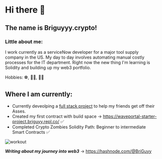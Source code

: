 # Hi there  👋

## The name is Briguyyy.crypto!

### Little about me:
I work currently as a serviceNow developer for a major tool supply company in the US. My day to day involves automating manual costly processes for the IT department. Right now the new thing I'm learning is Solidity and building up my web3 portfolio. 

Hobbies: ⚽, 🏃‍♂️, 🏋️‍♂️


## Where I am currently:
* Currently deveolping a [full stack project](https://github.com/ElBmann/wellnessSeries-walkingComp-blockchain) to help my friends get off their Asses.
* Created my first contract with build space -> https://waveportal-starter-project.briguyy.repl.co/ ✅
* Completed Crypto Zombies Solidity Path: Beginner to intermediate Smart Contracts ✅

![workout](https://media.giphy.com/media/bF7z0iF8GmmBkNfeYL/giphy.gif)

***Writing about my journey into web3*** -> https://hashnode.com/@BriGuyy

<!--
**ElBmann/ElBmann** is a ✨ _special_ ✨ repository because its `README.md` (this file) appears on your GitHub profile.

Here are some ideas to get you started:

- 🔭 I’m currently working on ...
- 🌱 I’m currently learning ...
- 👯 I’m looking to collaborate on ...
- 🤔 I’m looking for help with ...
- 💬 Ask me about ...
- 📫 How to reach me: ...
- 😄 Pronouns: ...
- ⚡ Fun fact: ...
-->
